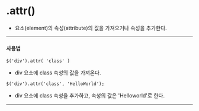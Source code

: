 # .attr()

- 요소(element)의 속성(attribute)의 값을 가져오거나 속성을 추가한다.
---

#### 사용법

```
$('div').attr( 'class' )
```

- div 요소에 class 속성의 값을 가져온다.

```
$('div').attr('class', 'HelloWorld');
```

- div 요소에 class 속성을 추가하고, 속성의 값은 'Helloworld'로 한다.
---




